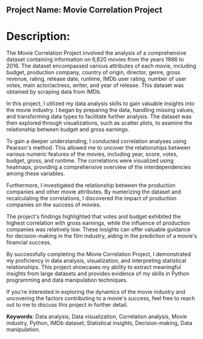   ## Project Name: Movie Correlation Project

# Description:
The Movie Correlation Project involved the analysis of a comprehensive dataset containing information on 6,820 movies from the years 1986 to 2016. The dataset encompassed various attributes of each movie, including budget, production company, country of origin, director, genre, gross revenue, rating, release date, runtime, IMDb user rating, number of user votes, main actor/actress, writer, and year of release. This dataset was obtained by scraping data from IMDb.

In this project, I utilized my data analysis skills to gain valuable insights into the movie industry. I began by preparing the data, handling missing values, and transforming data types to facilitate further analysis. The dataset was then explored through visualizations, such as scatter plots, to examine the relationship between budget and gross earnings.

To gain a deeper understanding, I conducted correlation analyses using Pearson's method. This allowed me to uncover the relationships between various numeric features of the movies, including year, score, votes, budget, gross, and runtime. The correlations were visualized using heatmaps, providing a comprehensive overview of the interdependencies among these variables.

Furthermore, I investigated the relationship between the production companies and other movie attributes. By numerizing the dataset and recalculating the correlations, I discovered the impact of production companies on the success of movies.

The project's findings highlighted that votes and budget exhibited the highest correlation with gross earnings, while the influence of production companies was relatively low. These insights can offer valuable guidance for decision-making in the film industry, aiding in the prediction of a movie's financial success.

By successfully completing the Movie Correlation Project, I demonstrated my proficiency in data analysis, visualization, and interpreting statistical relationships. This project showcases my ability to extract meaningful insights from large datasets and provides evidence of my skills in Python programming and data manipulation techniques.

If you're interested in exploring the dynamics of the movie industry and uncovering the factors contributing to a movie's success, feel free to reach out to me to discuss this project in further detail.

**Keywords**: Data analysis, Data visualization, Correlation analysis, Movie industry, Python, IMDb dataset, Statistical insights, Decision-making, Data manipulation.
